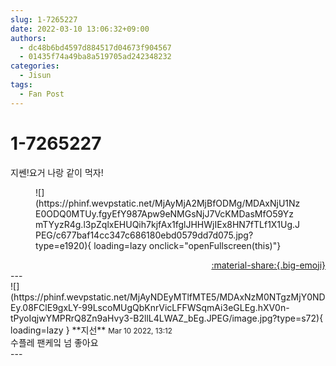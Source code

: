 ```yaml
---
slug: 1-7265227
date: 2022-03-10 13:06:32+09:00
authors:
  - dc48b6bd4597d884517d04673f904567
  - 01435f74a49ba8a519705ad242348232
categories:
  - Jisun
tags:
  - Fan Post
---
```


# 1-7265227

<div class="post-container" markdown="1">
<div class="content-container md-sidebar__scrollwrap" markdown="1">

지쎈!요거 나랑 같이 먹자!
<figure markdown="1">
![](https://phinf.wevpstatic.net/MjAyMjA2MjBfODMg/MDAxNjU1NzE0ODQ0MTUy.fgyEfY987Apw9eNMGsNjJ7VcKMDasMfO59YzmTYyzR4g.l3pZqlxEHUQih7kjfAx1fglJHHWjIEx8HN7fTLf1X1Ug.JPEG/c677baf14cc347c686180ebd0579dd7d075.jpg?type=e1920){ loading=lazy onclick="openFullscreen(this)"}
</figure>


</div>
</div>

<div style="text-align: right;" markdown="1">
<a href="https://weverse.io/fromis9/fanpost/1-7265227" style="text-align: right;">:material-share:{.big-emoji}</a>
</div>
---

<div class="comments-container md-sidebar__scrollwrap" markdown="1">
<div class="comment" markdown="1">
<div class='id-container' markdown="1">
![](https://phinf.wevpstatic.net/MjAyNDEyMTlfMTE5/MDAxNzM0NTgzMjY0NDEy.08FClE9gxLY-99LscoMUgQbKnrVicLFFWSqmAi3eGLEg.hXV0n-tPyoIqjwYMPRrQ8Zn9aHvy3-B2llL4LWAZ_bEg.JPEG/image.jpg?type=s72){ loading=lazy }
**<span class="artist">지선</span>** <small>Mar 10 2022, 13:12</small><br>
</div>
<div class='comment-body' markdown="1">
수플레 팬케잌 넘 좋아요
</div>
</div>
</div>
---

